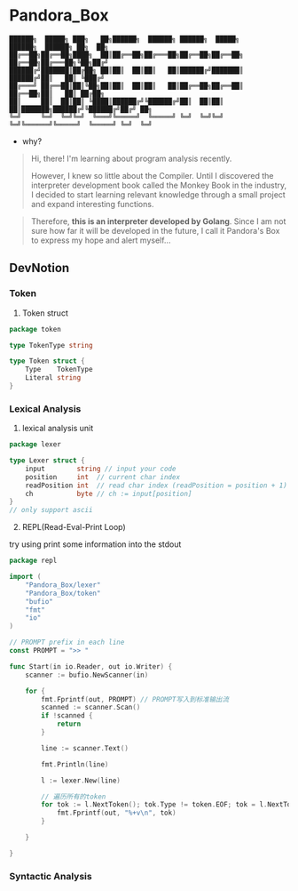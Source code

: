# Pandora_Box

```text
██████╗  █████╗ ███╗   ██╗██████╗  ██████╗ ██████╗  █████╗         ██████╗  ██████╗ ██╗  ██╗
██╔══██╗██╔══██╗████╗  ██║██╔══██╗██╔═══██╗██╔══██╗██╔══██╗        ██╔══██╗██╔═══██╗╚██╗██╔╝
██████╔╝███████║██╔██╗ ██║██║  ██║██║   ██║██████╔╝███████║        ██████╔╝██║   ██║ ╚███╔╝ 
██╔═══╝ ██╔══██║██║╚██╗██║██║  ██║██║   ██║██╔══██╗██╔══██║        ██╔══██╗██║   ██║ ██╔██╗ 
██║     ██║  ██║██║ ╚████║██████╔╝╚██████╔╝██║  ██║██║  ██║███████╗██████╔╝╚██████╔╝██╔╝ ██╗
╚═╝     ╚═╝  ╚═╝╚═╝  ╚═══╝╚═════╝  ╚═════╝ ╚═╝  ╚═╝╚═╝  ╚═╝╚══════╝╚═════╝  ╚═════╝ ╚═╝  ╚═╝
```

- why?

> Hi, there! I'm learning about program analysis recently. 
> 
> However, I knew so little about the Compiler. Until I discovered the interpreter development book called the Monkey Book in the industry, I decided to start learning relevant knowledge through a small project and expand interesting functions.

> Therefore, **this is an interpreter developed by Golang**. Since I am not sure how far it will be developed in the future, I call it Pandora's Box to express my hope and alert myself...




## DevNotion


### Token

1. Token struct

```go
package token

type TokenType string

type Token struct {
	Type    TokenType
	Literal string
}
```

### Lexical Analysis

1. lexical analysis unit

```go
package lexer

type Lexer struct {
	input        string // input your code
	position     int  // current char index
	readPosition int  // read char index (readPosition = position + 1)
	ch           byte // ch := input[position] 
}
// only support ascii
```

2. REPL(Read-Eval-Print Loop)

try using print some information into the stdout

```go
package repl

import (
	"Pandora_Box/lexer"
	"Pandora_Box/token"
	"bufio"
	"fmt"
	"io"
)

// PROMPT prefix in each line
const PROMPT = ">> "

func Start(in io.Reader, out io.Writer) {
	scanner := bufio.NewScanner(in)

	for {
		fmt.Fprintf(out, PROMPT) // PROMPT写入到标准输出流
		scanned := scanner.Scan()
		if !scanned {
			return
		}

		line := scanner.Text()

		fmt.Println(line)

		l := lexer.New(line)

		// 遍历所有的token
		for tok := l.NextToken(); tok.Type != token.EOF; tok = l.NextToken() {
			fmt.Fprintf(out, "%+v\n", tok)
		}

	}

}

```




### Syntactic Analysis





